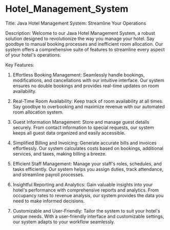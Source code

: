 # Hotel_Management_System
Title: Java Hotel Management System: Streamline Your Operations

Description:
Welcome to our Java Hotel Management System, a robust solution designed to revolutionize the way you manage your hotel. Say goodbye to manual booking processes and inefficient room allocation. Our system offers a comprehensive suite of features to streamline every aspect of your hotel's operations.

Key Features:

1. Effortless Booking Management: Seamlessly handle bookings, modifications, and cancellations with our intuitive interface. Our system ensures no double bookings and provides real-time updates on room availability.

2. Real-Time Room Availability: Keep track of room availability at all times. Say goodbye to overbooking and maximize revenue with our automated room allocation system.

3. Guest Information Management: Store and manage guest details securely. From contact information to special requests, our system keeps all guest data organized and easily accessible.

4. Simplified Billing and Invoicing: Generate accurate bills and invoices effortlessly. Our system calculates costs based on bookings, additional services, and taxes, making billing a breeze.

5. Efficient Staff Management: Manage your staff's roles, schedules, and tasks efficiently. Our system helps you assign duties, track attendance, and streamline payroll processes.

6. Insightful Reporting and Analytics: Gain valuable insights into your hotel's performance with comprehensive reports and analytics. From occupancy rates to revenue analysis, our system provides the data you need to make informed decisions.

7. Customizable and User-Friendly: Tailor the system to suit your hotel's unique needs. With a user-friendly interface and customizable settings, our system adapts to your workflow seamlessly.

